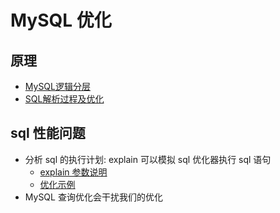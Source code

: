 # MySQL 优化

## 原理
- [MySQL逻辑分层](./MySQL逻辑分层.md)
- [SQL解析过程及优化](./SQL解析过程及优化.md)
## sql 性能问题

-   分析 sql 的执行计划: explain 可以模拟 sql 优化器执行 sql 语句
    -   [explain 参数说明](./explain参数说明.md)
    -   [优化示例](./优化示例.md)
-   MySQL 查询优化会干扰我们的优化
